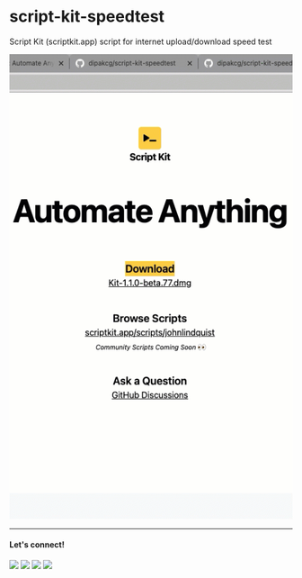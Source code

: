 # script-kit-speedtest

Script Kit (scriptkit.app) script for internet upload/download speed test

![speed test in action](https://github.com/dipakcg/script-kit-speedtest/blob/main/internet-speedtest.gif?raw=true)

---------------------------

#### Let's connect!

[<img height="30" src="https://img.shields.io/badge/twitter-%231DA1F2.svg?&style=for-the-badge&logo=twitter&logoColor=white" />][twitter]
[<img height="30" src = "https://img.shields.io/badge/Facebook-036be4.svg?&style=for-the-badge&logo=facebook&logoColor=white">][Facebook]
[<img height="30" src="https://img.shields.io/badge/linkedin-blue.svg?&style=for-the-badge&logo=linkedin&logoColor=white" />][LinkedIn]
[<img height="30" src = "https://img.shields.io/badge/email-c14438?&style=for-the-badge&logo=gmail&logoColor=white">][email]

[twitter]: https://twitter.com/dipakcgajjar
[Facebook]: https://www.facebook.com/dipakcgajjar
[linkedin]: https://www.linkedin.com/in/dipakcgajjar
[email]: https://dipakgajjar.com/contact/
